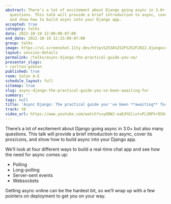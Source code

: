 ```yaml
---
abstract: There’s a lot of excitement about Django going async in 3.0+ but also many
  questions. This talk will provide a brief introduction to async, cover its pros/cons,
  and show how to build async into your Django app.
accepted: true
category: talks
date: 2022-10-19 12:00:00-07:00
end_date: 2022-10-19 12:25:00-07:00
group: talks
image: https://v1.screenshot.11ty.dev/https%253A%252F%252F2022.djangocon.us%252Fpresenters%252Fcarlton-gibson%252F/opengraph/
layout: session-details
permalink: /talks/async-django-the-practical-guide-you-ve/
presenter_slugs:
- carlton-gibson
published: true
room: Salon A-E
schedule_layout: full
sitemap: true
slug: async-django-the-practical-guide-you-ve-been-awaiting-for
summary: ''
tags: null
title: 'Async Django: The practical guide you''ve been **awaiting** for.'
track: t0
video_url: https://www.youtube.com/watch?v=yO8WJ-eaEdY&list=PL2NFhrDSOxgUoF-4F2MdAFvOK1wOrNdqB
---
```


There’s a lot of excitement about Django going async in 3.0+ but also many questions. This talk will provide a brief introduction to async, cover its pros/cons, and show how to build async into your Django app.

We’ll look at four different ways to build a real-time chat app and see how the need for async comes up:

* Polling
* Long-polling
* Server-sent events
* Websockets

Getting async online can be the hardest bit, so we’ll wrap up with a few pointers on deployment to get you on your way.
